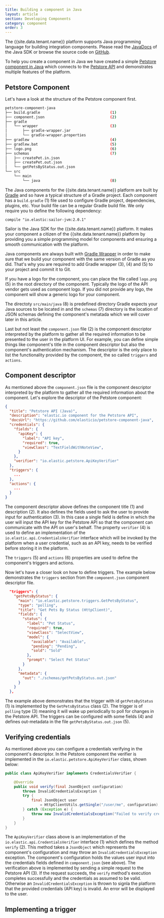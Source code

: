 ```yaml
---
title: Building a component in Java
layout: article
section: Developing Components
category: component
order: 3
---
```


The {{site.data.tenant.name}} platform supports Java programming language for building integration components.
Please read the [JavaDocs](http://www.elastic.io/javadoc/ "Java API documentation") of the Java SDK or browse the
source code on [GitHub](https://github.com/elasticio/java-api "JAVA-API").

To help you create a component in Java we have created a simple
[Petstore component in Java](https://github.com/elasticio/petstore-component-java "Petstore Component in Java")
which connects to the [Petstore API](https://petstore.elastic.io/docs/ "Petstore API") and demonstrates multiple
features of the platform.

## Petstore Component

Let's have a look at the structure of the Petstore component first.

```sh
petstore-component-java
├── build.gradle                                (1)
├── component.json                              (2)
├── gradle
│   └── wrapper                                 (3)
│       ├── gradle-wrapper.jar
│       └── gradle-wrapper.properties
├── gradlew                                     (4)
├── gradlew.bat                                 (5)
├── logo.png                                    (6)
├── schemas                                     (7)
│   ├── createPet.in.json
│   ├── createPet.out.json
│   └── getPetsByStatus.out.json
└── src
    └── main
        └── java                                (8)
```

The Java components for the {{site.data.tenant.name}} platform are built by [Gradle](https://gradle.org/) and so have a
typical structure of a Gradle project. Each component has a `build.gradle` (1) file used to configure Gradle project,
dependencies, plugins, etc. Your build file can be a regular Gradle build file. We only require you to define the following
dependency:

````
compile "io.elastic:sailor-jvm:2.0.1"
````

Sailor is the Java SDK for the {{site.data.tenant.name}} platform. It makes your component a citizen of the
{{site.data.tenant.name}} platform by providing you a simple programming model for components and ensuring a smooth
communication with the platform.

Java components are always built with [Gradle Wrapper](https://docs.gradle.org/4.3.1/userguide/gradle_wrapper.html)
in order to make sure that we build your component with the same version of Gradle as you did. That's why you are required
to add Gradle wrapper (3), (4) and (5) to your project and commit it to Git.

If you have a logo for the component, you can place the file called `logo.png` (5) in the root directory of the component.
Typically the logo of the API vendor gets used as component logo. If you did not provide any logo, the component will
show a generic logo for your component.

The directoty `src/main/java` (8) is predefined directory Gradle expects your Java sources to be located in and the
`schemas` (7) directory is the location of JSON schemas defining the component's metatada which we will cover later in
this article.

Last but not least the `component.json` file (2) is the component descriptor interpreted by the platform to gather all
the required information to be presented to the user in the platform UI. For example, you can define simple things like
component's title in the component descriptor but also the component's authentication mechanism. The descriptor is
the only place to list the functionality provided by the component, the so called `triggers` and `actions`.

## Component descriptor

As mentioned above the `component.json` file is the component descriptor interpreted by the platform to gather all the
required information about the component. Let's explore the descriptor of the Petstore component:

```json
{
  "title": "Petstore API (Java)",                                           (1)
  "description": "elastic.io component for the Petstore API",               (2)
  "docsUrl": "https://github.com/elasticio/petstore-component-java",
  "credentials": {                                                          (3)
    "fields": {
      "apiKey": {
        "label": "API key",
        "required": true,
        "viewClass": "TextFieldWithNoteView",
      }
    },
    "verifier": "io.elastic.petstore.ApiKeyVerifier"                        (4)
  },
  "triggers": {                                                             (5)
    ...
  },
  "actions": {                                                              (6)
    ...
  }
}
```

The component descriptor above defines the component title (1) and description (2). It also defines the fields used to
ask the user to provide input for authentication (3). In this case a single field is define in which the user will input
the API key for the Petstore API so that the component can communicate with the API on user's behalf. The property
`verifier` (4) is used to define an implementation of the `io.elastic.api.CredentialsVerifier` interface which will be
invoked by the platform when a user credential, such as an API key, needs to be verified before storing it in the platform.

The `triggers` (5) and `actions` (6) properties are used to define the component's triggers and actions.

Now let's have a closer look on how to define triggers. The example below demonstrates the `triggers` section from the
`component.json` component descriptor file.

```json
  "triggers": {
    "getPetsByStatus": {                                                (1)
      "main": "io.elastic.petstore.triggers.GetPetsByStatus",           (2)
      "type": "polling",                                                (3)
      "title": "Get Pets By Status (HttpClient)",
      "fields": {                                                       (4)
        "status": {
          "label": "Pet Status",
          "required": true,
          "viewClass": "SelectView",
          "model": {
            "available": "Available",
            "pending": "Pending",
            "sold": "Sold"
          },
          "prompt": "Select Pet Status"
        }
      },
      "metadata": {
        "out": "./schemas/getPetsByStatus.out.json"                     (5)
      }
    }
  },
```

The example above demonstrates that the trigger with id `getPetsByStatus` (1) is implemented by the `GetPetsByStatus`
class (2). The trigger is of `polling` type (3) meaning it will wake up periodically to poll for changes in the Petstore
API. The triggers can be configured with some fields (4) and defines out-metadata in the file `getPetsByStatus.out.json` (5).

## Verifying credentials

As mentioned above you can configure a credentials verifying in the component's descriptor. In the Petstore component
the verifier is implemented in the `io.elastic.petstore.ApiKeyVerifier` class, shown below:

````java
public class ApiKeyVerifier implements CredentialsVerifier {                    (1)

    @Override
    public void verify(final JsonObject configuration)
        throws InvalidCredentialsException {                                    (2)
        try {
            final JsonObject user
                = HttpClientUtils.getSingle("/user/me", configuration);         (3)
        } catch (Exception e) {                                                 (4)
            throw new InvalidCredentialsException("Failed to verify credentials", e);
        }
    }
}
````

The `ApiKeyVerifier` class above is an implementation of the `io.elastic.api.CredentialsVerifier` interface (1) which
defines the method `verify` (2). This method takes a `JsonObject` which represents the component's configuration and may
throw an `InvalidCredentialsException` exception. The component's configuration holds the values user input into the
credentials fields defined in `component.json` (see above). The verification above is implemented by sending a simple
request to the Petstore API (3). If the request succeeds, the `verify` method's execution completes successfully and the
credentials as assumed to be valid. Otherwise an `InvalidCredentialsException` is thrown to signla the platform that the
provided credentials (API key) is invalid. An error will be displayed to the user.

## Implementing a trigger
